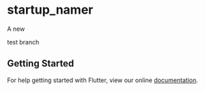 # startup_namer

A new

test branch

## Getting Started

For help getting started with Flutter, view our online
[documentation](https://flutter.io/).
